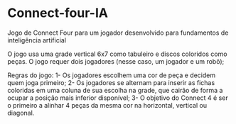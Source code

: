 # Connect-four-IA
Jogo de Connect Four para um jogador desenvolvido para fundamentos de inteligência artificial

O jogo usa uma grade vertical 6x7 como tabuleiro e discos coloridos como peças. O jogo requer dois jogadores (nesse caso, um jogador e um robô); 

Regras do jogo: 
1- Os jogadores escolhem uma cor de peça e decidem quem joga primeiro; 
2- Os jogadores se alternam para inserir as fichas coloridas em uma coluna de sua escolha na grade, que cairão de forma a ocupar a posição mais inferior disponível; 
3- O objetivo do Connect 4 é ser o primeiro a alinhar 4 peças da mesma cor na horizontal, vertical ou diagonal. 
